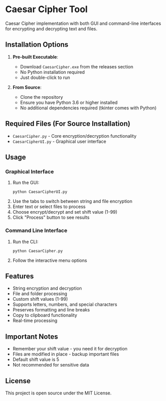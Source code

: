 # Caesar Cipher Tool

Caesar Cipher implementation with both GUI and command-line interfaces for encrypting and decrypting text and files.

## Installation Options

1. **Pre-built Executable**:
   - Download `CaesarCipher.exe` from the releases section
   - No Python installation required
   - Just double-click to run

2. **From Source**:
   - Clone the repository
   - Ensure you have Python 3.6 or higher installed
   - No additional dependencies required (tkinter comes with Python)

## Required Files (For Source Installation)
- `CaesarCipher.py` - Core encryption/decryption functionality
- `CaesarCipherUI.py` - Graphical user interface

## Usage

### Graphical Interface
1. Run the GUI:
   ```
   python CaesarCipherUI.py
   ```
2. Use the tabs to switch between string and file encryption
3. Enter text or select files to process
4. Choose encrypt/decrypt and set shift value (1-99)
5. Click "Process" button to see results

### Command Line Interface
1. Run the CLI:
   ```
   python CaesarCipher.py
   ```
2. Follow the interactive menu options

## Features
- String encryption and decryption
- File and folder processing
- Custom shift values (1-99)
- Supports letters, numbers, and special characters
- Preserves formatting and line breaks
- Copy to clipboard functionality
- Real-time processing

## Important Notes
- Remember your shift value - you need it for decryption
- Files are modified in place - backup important files
- Default shift value is 5
- Not recommended for sensitive data

## License
This project is open source under the MIT License.
